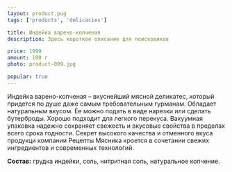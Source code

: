 ```yaml
---
layout: product.pug
tags: ['products', 'delicacies']

title: Индейка варено-копченая
description: Здесь короткое описание для поисковиков

price: 1999
amount: 100 г
photo: product-009.jpg

popular: true
---
```


Индейка варено-копченая – вкуснейший мясной деликатес, который придется по душе даже самым требовательным гурманам. Обладает натуральным вкусом. Ее можно подать в виде нарезки или сделать бутерброды. Хорошо подходит для легкого перекуса. Вакуумная упаковка надежно сохраняет свежесть и вкусовые свойства в пределах всего срока годности. Секрет высокого качества и отменного вкуса продукци компании Рецепты Мясника кроется в сочетании свежих ингредиентов и современных технологий.

**Состав:** грудка индейки, соль, нитритная соль, натуральное копчение.